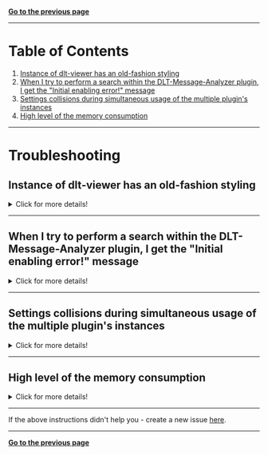 [**Go to the previous page**](../../README.md)

----

# Table of Contents

1. [Instance of dlt-viewer has an old-fashion styling](#instance-of-dlt-viewer-has-an-old-fashion-styling)
2. [When I try to perform a search within the DLT-Message-Analyzer plugin, I get the "Initial enabling error!" message](#when-i-try-to-perform-a-search-within-the-dlt-message-analyzer-plugin-i-get-the-initial-enabling-error-message)
3. [Settings collisions during simultaneous usage of the multiple plugin's instances](#settings-collisions-during-simultaneous-usage-of-the-multiple-plugins-instances)
4. [High level of the memory consumption](#high-level-of-the-memory-consumption)

----

# Troubleshooting

## Instance of dlt-viewer has an old-fashion styling

<details>
<summary>Click for more details!</summary>

The majority of the users are using dlt-viewer with the default styling, which is "windowsvista".

If you build dlt-viewer with Qt version which is equal or greater than 5.10, you should be aware that "windowsvista" styling has become a separate dynamic library there.

In order to check whether it is still available or not you can switch to the "Console view" and input "styles".
That will show you used, and available style sets:

![Screenshot of the "styles" command output](./troubleshooting_styles_command.png)

You can select one of the available styles using the "-style" command-line option, e.g.:

> ./dlt-viewer -style Fusion

In case if "windowsvista" style is missing in the above list, you can add it to the final deployment of the dlt-viewer in the following way:
> Take it from: "&lt;Qt_ROOT&gt;\\&lt;Qt_version&gt;\\&lt;Qt_toolchain&gt;\plugins\styles\qwindowsvistastyle.dll" // or *.so, depending on the used OS.
>
> Place it to: ".\dlt-viewer\styles\qwindowsvistastyle.dll" // or \*.so, depending on the used OS.

Then reboot the dlt-viewer. The additional style should become available.
</details>

----

## When I try to perform a search within the DLT-Message-Analyzer plugin, I get the "Initial enabling error!" message

<details>
<summary>Click for more details!</summary>

In the older version the error looks like this:

![Screenshot of the "initial enabling error"](./troubleshooting_initial_enabling_error.png)

In newer versions - like this:

![Screenshot of the "initial enabling error" new](./troubleshooting_initial_enabling_error_new.png)

In general, you get this error, when dlt-viewer core is not providing to the plugin a pointer to the dlt file through the plugin's API. 

It doesn't really matter whether you have opened any dlt file or not. 
Dlt-viewer always has a connection to some file:
- if you've opened the file - dlt-viewer will use it
- if you haven't opened any file - dlt-viewer will itself implicitly create and use a temporary file

But in the case when you get the above-mentioned error, something went wrong, and the file is not provided.
Another proof of that would be an empty "Files view" of the plugin:

![Screenshot of the empty "files view"](./troubleshooting_empty_files_view.png)

----

**Why could that happen? We've identified the following reasons.**

----

1. You have disabled "Plugins enabled" option on dlt-viewer's "Filter" tab and restarted the dlt-viewer:

![Screenshot of the "plugins enabled" dlt-viewer's option](./troubleshooting_plugins_enabled_option.png)

The possible measures of avoidance in this case are:
-	Turn on “Plugins Enabled” option and open another dlt file or dlt session with the target
-	Turn on “Plugins Enabled” option and then restart dlt-viewer

----

2. You have compiled a newer version of the dlt-viewer, which has a settings format incompatible with the previously used version.

There are possible measures of avoidance for this issue.

On Windows:
- Close dlt-viewer.
- Go to "C:\Users\&lt;UserName&gt;\.dlt\config"
- Remove "config.ini"
- Start dlt-viewer

On Linux:
- Close dlt-viewer.
- Go to "/home/&lt;UserName&gt;/.dlt/config"
- Remove "config.ini"
- Start dlt-viewer

If that does not help, you can also try to press "Ctrl+K" in dlt-viewer in order to reset the used file.
</details>

----

## Settings collisions during simultaneous usage of the multiple plugin's instances

<details>

<summary>Click for more details!</summary>
The current design of the plugin is made in a way, which does not consider simultaneous usage of the configuration files by multiple instances of the plugin. In other words, the behavior in the case of 2 ( or more ) running instances of the dlt-viewer is totally implementation-dependent.

We are trying to make it a part of the design, but as of now our users can rely on the following statements:
- Each instance of the plugin reads the configuration from the corresponding files to RAM and works with them in the RAM.
- When settings are changed there is one of 2 strategies applied, based on the user settings:
  1. Either the whole set of the settings is updated and written to files on each update of each setting
  2. Or values are changed only in RAM and  written to files ONLY when dlt-viewer is closed by the user
- There are no "re-read" operations applied by all instances of the plugin once the file was changed. That is planned to be added for all instances, in case if "write on each update" strategy is used. But it is not there right now.
- Everything will work as expected until your work with the configuration of the plugin consists of the read-only operations. In other words - no side-effects until settings are not changed by the user.
- If for some reason 2 or more instances of the plugin will try to write the configuration data in the totally same moment of time, it might lead to: 
  1. the crash of one of the instances. Actually, it NEVER happened, but it potentially might happen
  2. discard of operation of one of the instances, considering the "last win" strategy
- If multiple instances of the plugin are writing to the configuration in different moments of time ( 99.999% of the cases ), then the only confusing side-effect, which you might face, would be the discarded portions of the settings of some of the instances, due to the application of the "last win" strategy.

An example regarding the last point from the above list. Let's imagine that you work with 2 instances of the dlt-viewer, and you perform the following set of operations:

  1. Instance #1 - change setting X
  2. Instance #2 - change setting Y
  3. Instance #1 - close
  4. Instance #2 - close
  5. Reopen the dlt-viewer

You will face that ONLY setting Y was changed, as instance #2 was closed last, which caused an update of all the settings without considering updates of instance #1.

Once again, sooner or later such inconsistent behavior will be eliminated. But until then we propose the following measure of avoidance in order to have your settings consistent:
- Change the setting in one instance of the dlt-viewer
- Close that instance last one
- If you changed a setting and want to apply the same change to other already opened instances of the plugin, use the "Refresh" context-menu item of the "Patterns view":

![Screenshot of the "Refresh" context-menu item](./pattern_refresh_context_menu.png)
</details>

----

## High level of the memory consumption

<details>

<summary>Click for more details!</summary>

The plugin's functionality is related to:

- frequent reallocation within the internal collections related to the data that is fetched as search results
- long living usage session of the plugin within the dlt-viewer
- work with the big data sets. E.g., 6000000 of results is a normal thing
- usage of many nested structures, such as a vector of maps of maps, etc.
- metadata collection with the amount of collected metadata depending on the search query ( controlled by the user )

Depending on the search query, all this can cause a high level of memory consumption.

E.g., the query "(F)requency:" which finds 6000000 search results can add ~1.5 Gb of RAM consumption. And the query "(F)(r)(e)(q)(u)(e)(n)(c)(y)(:)" can add 6-7 GB.

The issue is not even the high RAM consumption. However, returning RAM to the OS after releasing the plugin's resources is way too relaxed for the Linux OS. The plugin still occupies released memory for an infinite amount of time while no leaks are found.

In version v.1.0.30, the optimization was added for Linux OS to release the memory back to the OS in the following cases:

- the start of the search
- the finish of the search
- the cancellation of the search
- the clearance of the dlt file cache

That makes RAM consumption more predictable with no constant high consumption level.

**In cases that are not enough for your case, the DMA_TC_MALLOC_OPTIMIZATION CMake option was added.**

By default, it is turned off. If enabled, this option switches the allocator to tcmalloc. That will allow you to:

- Minimize RAM consumption. For the above case with "(F)(r)(e)(q)(u)(e)(n)(c)(y)(:)" request RAM consumption with tcmalloc is ~3-4 Gb less
- Minimize search processing time. E.g., for the "(F)requency:" query with 6000000 messages, the processing time with tcmalloc was ~9 seconds without the tcmalloc but ~6 seconds with the tcmalloc.

To use this feature, you will need to:

- install tcmalloc on your machine:
  ```
  sudo apt-get install google-perftools
  ```
- turn on the feature:
  ```
  option(DMA_TC_MALLOC_OPTIMIZATION "[
        This option enables tcmalloc RAM usage optimization.
        You will need to link dlt-viewer against tcmalloc to use this feature.
        ]" ON)
  ```
- link dlt-viewer against tcmalloc to use this feature. Add the following line at the end of the root CMakeLists.txt of the dlt-viewer project:
  ```
  target_link_libraries(dlt-viewer tcmalloc)
  ```
- Clean build the dlt-viewer to ensure that changes in CMake settings were considered
</details>

----

If the above instructions didn't help you - create a new issue [here](https://github.com/svlad-90/DLT-Message-Analyzer/issues).

----

[**Go to the previous page**](../../README.md)